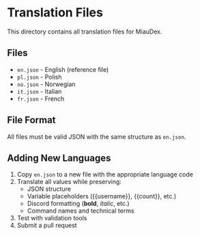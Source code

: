 # Translation Files

This directory contains all translation files for MiauDex.

## Files

- `en.json` - English (reference file)
- `pl.json` - Polish
- `no.json` - Norwegian  
- `it.json` - Italian
- `fr.json` - French

## File Format

All files must be valid JSON with the same structure as `en.json`.

## Adding New Languages

1. Copy `en.json` to a new file with the appropriate language code
2. Translate all values while preserving:
   - JSON structure
   - Variable placeholders ({{username}}, {{count}}, etc.)
   - Discord formatting (**bold**, *italic*, etc.)
   - Command names and technical terms
3. Test with validation tools
4. Submit a pull request